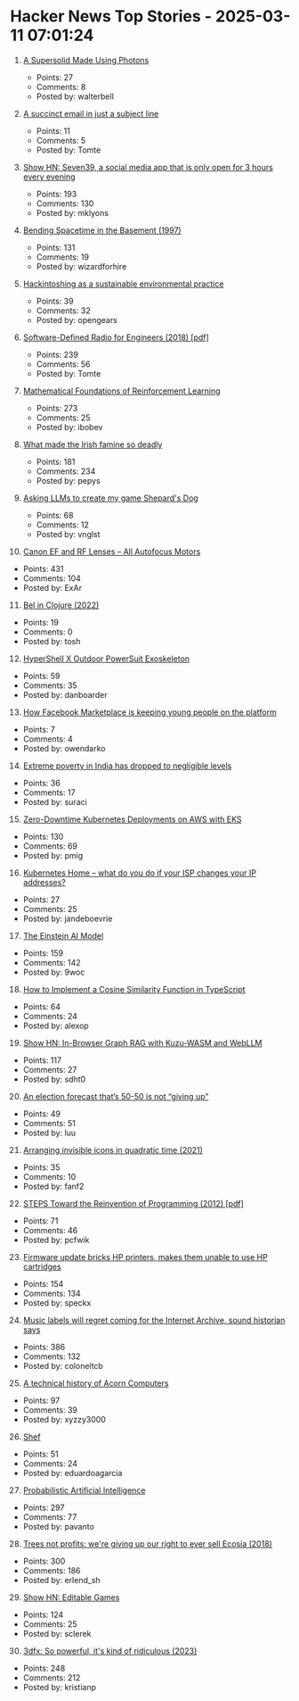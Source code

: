 # Hacker News Top Stories - 2025-03-11 07:01:24

1. [A Supersolid Made Using Photons](https://www.photonicsonline.com/doc/a-super-solid-made-using-pho-tons-0001)
   - Points: 27
   - Comments: 8
   - Posted by: walterbell

2. [A succinct email in just a subject line](https://rubenerd.com/a-succinct-email-in-just-a-subject-line/)
   - Points: 11
   - Comments: 5
   - Posted by: Tomte

3. [Show HN: Seven39, a social media app that is only open for 3 hours every evening](https://www.seven39.com)
   - Points: 193
   - Comments: 130
   - Posted by: mklyons

4. [Bending Spacetime in the Basement (1997)](https://www.fourmilab.ch/gravitation/foobar/)
   - Points: 131
   - Comments: 19
   - Posted by: wizardforhire

5. [Hackintoshing as a sustainable environmental practice](https://opengears.medium.com/hackintoshing-as-a-sustainable-environmental-practice-78baf2cdd353)
   - Points: 39
   - Comments: 32
   - Posted by: opengears

6. [Software-Defined Radio for Engineers (2018) [pdf]](https://www.analog.com/media/en/training-seminars/design-handbooks/Software-Defined-Radio-for-Engineers-2018/SDR4Engineers.pdf)
   - Points: 239
   - Comments: 56
   - Posted by: Tomte

7. [Mathematical Foundations of Reinforcement Learning](https://github.com/MathFoundationRL/Book-Mathematical-Foundation-of-Reinforcement-Learning)
   - Points: 273
   - Comments: 25
   - Posted by: ibobev

8. [What made the Irish famine so deadly](https://www.newyorker.com/magazine/2025/03/17/rot-padraic-x-scanlan-book-review)
   - Points: 181
   - Comments: 234
   - Posted by: pepys

9. [Asking LLMs to create my game Shepard's Dog](https://github.com/vnglst/when-ai-fails/blob/main/shepards-dog/README.md)
   - Points: 68
   - Comments: 12
   - Posted by: vnglst

10. [Canon EF and RF Lenses – All Autofocus Motors](https://exclusivearchitecture.com/03-technical-articles-CLT-12-autofocus-systems.html)
   - Points: 431
   - Comments: 104
   - Posted by: ExAr

11. [Bel in Clojure (2022)](https://stopa.io/post/290)
   - Points: 19
   - Comments: 0
   - Posted by: tosh

12. [HyperShell X Outdoor PowerSuit Exoskeleton](https://hypershell.tech/en-us)
   - Points: 59
   - Comments: 35
   - Posted by: danboarder

13. [How Facebook Marketplace is keeping young people on the platform](https://www.cnbc.com/2025/03/08/how-facebook-marketplace-is-keeping-young-people-on-the-platform-.html)
   - Points: 7
   - Comments: 4
   - Posted by: owendarko

14. [Extreme poverty in India has dropped to negligible levels](https://www.economist.com/finance-and-economics/2025/02/27/india-has-undermined-a-popular-myth-about-development)
   - Points: 36
   - Comments: 17
   - Posted by: suraci

15. [Zero-Downtime Kubernetes Deployments on AWS with EKS](https://glasskube.dev/blog/kubernetes-zero-downtime-deployments-aws-eks/)
   - Points: 130
   - Comments: 69
   - Posted by: pmig

16. [Kubernetes Home – what do you do if your ISP changes your IP addresses?](https://vegard.blog.engen.priv.no/?p=423)
   - Points: 27
   - Comments: 25
   - Posted by: jandeboevrie

17. [The Einstein AI Model](https://thomwolf.io/blog/scientific-ai.html)
   - Points: 159
   - Comments: 142
   - Posted by: 9woc

18. [How to Implement a Cosine Similarity Function in TypeScript](https://alexop.dev/posts/how-to-implement-a-cosine-similarity-function-in-typescript-for-vector-comparison/)
   - Points: 64
   - Comments: 24
   - Posted by: alexop

19. [Show HN: In-Browser Graph RAG with Kuzu-WASM and WebLLM](https://blog.kuzudb.com/post/kuzu-wasm-rag/)
   - Points: 117
   - Comments: 27
   - Posted by: sdht0

20. [An election forecast that’s 50-50 is not “giving up”](https://statmodeling.stat.columbia.edu/2025/03/05/no-an-election-forecast-thats-50-50-is-not-giving-up-no-the-election-forecasters-in-2024-did-not-say-whatever-happened-it-was-supposed-to-be-razor-thin/)
   - Points: 49
   - Comments: 51
   - Posted by: luu

21. [Arranging invisible icons in quadratic time (2021)](https://randomascii.wordpress.com/2021/02/16/arranging-invisible-icons-in-quadratic-time/)
   - Points: 35
   - Comments: 10
   - Posted by: fanf2

22. [STEPS Toward the Reinvention of Programming (2012) [pdf]](https://tinlizzie.org/VPRIPapers/tr2012001_steps.pdf)
   - Points: 71
   - Comments: 46
   - Posted by: pcfwik

23. [Firmware update bricks HP printers, makes them unable to use HP cartridges](https://arstechnica.com/gadgets/2025/03/firmware-update-bricks-hp-printers-makes-them-unable-to-use-hp-cartridges/)
   - Points: 154
   - Comments: 134
   - Posted by: speckx

24. [Music labels will regret coming for the Internet Archive, sound historian says](https://arstechnica.com/tech-policy/2025/03/music-labels-will-regret-coming-for-the-internet-archive-sound-historian-says/)
   - Points: 386
   - Comments: 132
   - Posted by: coloneltcb

25. [A technical history of Acorn Computers](https://www.mcmordie.co.uk/acornhistory/index.shtml)
   - Points: 97
   - Comments: 39
   - Posted by: xyzzy3000

26. [Shef](https://github.com/eduardoagarcia/shef)
   - Points: 51
   - Comments: 24
   - Posted by: eduardoagarcia

27. [Probabilistic Artificial Intelligence](https://arxiv.org/abs/2502.05244)
   - Points: 297
   - Comments: 77
   - Posted by: pavanto

28. [Trees not profits: we're giving up our right to ever sell Ecosia (2018)](https://blog.ecosia.org/trees-not-profits/)
   - Points: 300
   - Comments: 186
   - Posted by: erlend_sh

29. [Show HN: Editable Games](https://playscl.com/make)
   - Points: 124
   - Comments: 25
   - Posted by: sclerek

30. [3dfx: So powerful, it's kind of ridiculous (2023)](https://www.abortretry.fail/p/so-powerful-its-kind-of-ridiculous)
   - Points: 248
   - Comments: 212
   - Posted by: kristianp

